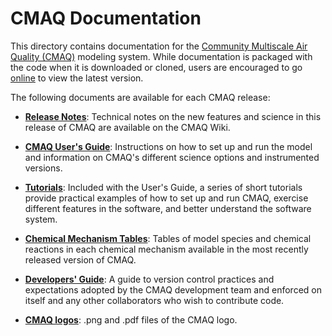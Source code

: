 CMAQ Documentation
==================

This directory contains documentation for the [Community Multiscale Air Quality (CMAQ)](http://www.epa.gov/cmaq) modeling system.
While documentation is packaged with the code when it is downloaded or cloned, users are encouraged to go [online](https://github.com/USEPA/CMAQ/tree/main/DOCS) to view the latest version.

The following documents are available for each CMAQ release:

- **[Release Notes](https://github.com/USEPA/CMAQ/wiki/CMAQ-Release-Notes)**: Technical notes on the new features and science in this release of CMAQ are available on the CMAQ Wiki.

- **[CMAQ User's Guide](Users_Guide/README.md)**: Instructions on how to set up and run the model and information on CMAQ's different science options and instrumented versions.

- **[Tutorials](Users_Guide/Tutorials/README.md)**: Included with the User's Guide, a series of short tutorials provide practical examples of how to set up and run CMAQ, exercise different features in the software, and better understand the software system.

- **[Chemical Mechanism Tables](../CCTM/src/MECHS/README.md)**: Tables of model species and chemical reactions in each chemical mechanism available in the most recently released version of CMAQ.

- **[Developers' Guide](Developers_Guide/CMAQ_Dev_Guide.md)**: A guide to version control practices and expectations adopted by the CMAQ development team and enforced on itself and any other collaborators who wish to contribute code.

- **[CMAQ logos](Logos)**: .png and .pdf files of the CMAQ logo. 


